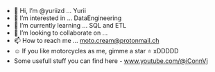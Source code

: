 - 👋 Hi, I’m @yuriizd ... Yurii
- 👀 I’m interested in ... DataEngineering
- 🌱 I’m currently learning ... SQL and ETL
- 💞️ I’m looking to collaborate on ... 
- 📫 How to reach me ... moto.cream@protonmail.ch
- :relaxed: If you like motorcycles as me, gimme a star :star: xDDDDD
- Some usefull stuff you can find here - www.youtube.com/@iConnVj



<!---
yuriizd/yuriizd is a ✨ special ✨ repository because its `README.md` (this file) appears on your GitHub profile.
You can click the Preview link to take a look at your changes.
--->
